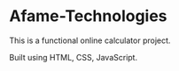 # Afame-Technologies
This is a functional online calculator project.

Built using HTML, CSS, JavaScript.

